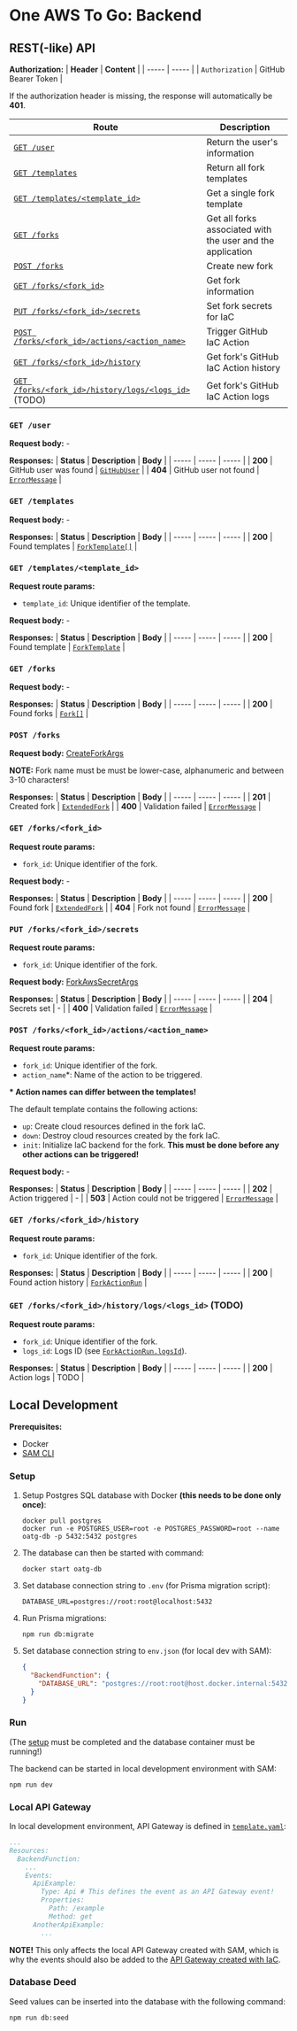 # One AWS To Go: Backend

## REST(-like) API

**Authorization:**
| **Header** | **Content** | 
| ----- | ----- |
| `Authorization` | GitHub Bearer Token |

If the authorization header is missing, the response will automatically be **401**.

| **Route** | **Description** |
| ----- | ----- |
| [`GET /user`](#get-user) | Return the user's information
| [`GET /templates`](#get-template) | Return all fork templates
| [`GET /templates/<template_id>`](#get-templatestemplate_id) | Get a single fork template
| [`GET /forks`](#get-forks) | Get all forks associated with the user and the application
| [`POST /forks`](#post-forks) | Create new fork |
| [`GET /forks/<fork_id>`](#get-forksfork_id) | Get fork information
| [`PUT /forks/<fork_id>/secrets`](#put-forksfork_idsecrets) | Set fork secrets for IaC |
| [`POST /forks/<fork_id>/actions/<action_name>`](#post-forksfork_idactionaction_name) | Trigger GitHub IaC Action |
| [`GET /forks/<fork_id>/history`](#get-forksfork_idhistory) | Get fork's GitHub IaC Action history |
| [`GET /forks/<fork_id>/history/logs/<logs_id>`](#get-forksfork_idhistorylogslogs_id-todo) (TODO) | Get fork's GitHub IaC Action logs |

### **`GET /user`**

**Request body:** -

**Responses:**
| **Status** | **Description** | **Body** |
| ----- | ----- | ----- |
| **200** | GitHub user was found | [`GitHubUser`](./src/model.ts) |
| **404** | GitHub user not found | [`ErrorMessage`](./src/model.ts) |

### **`GET /templates`**

**Request body:** -

**Responses:**
| **Status** | **Description** | **Body** |
| ----- | ----- | ----- |
| **200** | Found templates | [`ForkTemplate[]`](./src/model.ts) |

### **`GET /templates/<template_id>`**

**Request route params:**
- `template_id`: Unique identifier of the template.

**Request body:** -

**Responses:**
| **Status** | **Description** | **Body** |
| ----- | ----- | ----- |
| **200** | Found template | [`ForkTemplate`](./src/model.ts) |

### **`GET /forks`**

**Request body:** -

**Responses:**
| **Status** | **Description** | **Body** |
| ----- | ----- | ----- |
| **200** | Found forks | [`Fork[]`](./src/model.ts) |

### **`POST /forks`**

**Request body:** [CreateForkArgs](./src/model.ts)

**NOTE:** Fork name must be must be lower-case, alphanumeric and between 3-10 characters!

**Responses:**
| **Status** | **Description** | **Body** |
| ----- | ----- | ----- |
| **201** | Created fork | [`ExtendedFork`](./src/model.ts) |
| **400** | Validation failed | [`ErrorMessage`](./src/model.ts) |

### **`GET /forks/<fork_id>`**

**Request route params:**
- `fork_id`: Unique identifier of the fork.

**Request body:** -

**Responses:**
| **Status** | **Description** | **Body** |
| ----- | ----- | ----- |
| **200** | Found fork | [`ExtendedFork`](./src/model.ts) |
| **404** | Fork not found | [`ErrorMessage`](./src/model.ts) |

### **`PUT /forks/<fork_id>/secrets`**

**Request route params:**
- `fork_id`: Unique identifier of the fork.

**Request body:** [ForkAwsSecretArgs](./src/model.ts)

**Responses:**
| **Status** | **Description** | **Body** |
| ----- | ----- | ----- |
| **204** | Secrets set | - |
| **400** | Validation failed | [`ErrorMessage`](./src/model.ts) |

### **`POST /forks/<fork_id>/actions/<action_name>`**

**Request route params:**
- `fork_id`: Unique identifier of the fork.
- `action_name`*: Name of the action to be triggered.

**\* Action names can differ between the templates!**

The default template contains the following actions:
- `up`: Create cloud resources defined in the fork IaC.
- `down`: Destroy cloud resources created by the fork IaC.
- `init`: Initialize IaC backend for the fork. **This must be done before any other actions can be triggered!**

**Request body:** -

**Responses:**
| **Status** | **Description** | **Body** |
| ----- | ----- | ----- |
| **202** | Action triggered | - |
| **503** | Action could not be triggered | [`ErrorMessage`](./src/model.ts) |

### `GET /forks/<fork_id>/history`

**Request route params:**
- `fork_id`: Unique identifier of the fork.

**Responses:**
| **Status** | **Description** | **Body** |
| ----- | ----- | ----- |
| **200** | Found action history | [`ForkActionRun`](./src/model.ts) |

### `GET /forks/<fork_id>/history/logs/<logs_id>` (TODO)

**Request route params:**
- `fork_id`: Unique identifier of the fork.
- `logs_id`: Logs ID (see [`ForkActionRun.logsId`](./src/model.ts)).

**Responses:**
| **Status** | **Description** | **Body** |
| ----- | ----- | ----- |
| **200** | Action logs | TODO |


## Local Development

**Prerequisites:**
- Docker
- [SAM CLI](https://docs.aws.amazon.com/serverless-application-model/latest/developerguide/serverless-sam-cli-install.html)

### Setup
1. Setup Postgres SQL database with Docker **(this needs to be done only once)**:
    ```
    docker pull postgres
    docker run -e POSTGRES_USER=root -e POSTGRES_PASSWORD=root --name oatg-db -p 5432:5432 postgres
    ```

2. The database can then be started with command:
    ```
    docker start oatg-db
    ```

3. Set database connection string to `.env` (for Prisma migration script):
    ```
    DATABASE_URL=postgres://root:root@localhost:5432
    ```

4. Run Prisma migrations:
    ```
    npm run db:migrate
    ```

5. Set database connection string to `env.json` (for local dev with SAM):
    ```json
    {
      "BackendFunction": {
        "DATABASE_URL": "postgres://root:root@host.docker.internal:5432"
      }
    }
    ```

### Run

(The [setup](#setup) must be completed and the database container must be running!)

The backend can be started in local development environment with SAM:
```
npm run dev
```

### Local API Gateway

In local development environment, API Gateway is defined in [`template.yaml`](./template.yaml):
```yaml
...
Resources:
  BackendFunction:
    ...
    Events:
      ApiExample:
        Type: Api # This defines the event as an API Gateway event!
        Properties:
          Path: /example
          Method: get
      AnotherApiExample:
        ...
```

**NOTE!** This only affects the local API Gateway created with SAM, which is why the events should also be added to the [API Gateway created with IaC](../iac/solution/modules/api-gateway/api-gateway.tf).

### Database Deed

Seed values can be inserted into the database with the following command:
```
npm run db:seed
```
